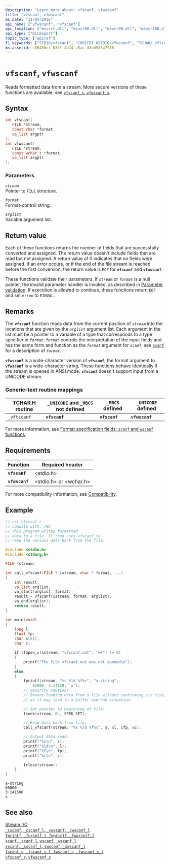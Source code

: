 ```yaml
---
description: "Learn more about: vfscanf, vfwscanf"
title: "vfscanf, vfwscanf"
ms.date: "11/04/2016"
api_name: ["vfwscanf", "vfscanf"]
api_location: ["msvcrt.dll", "msvcr80.dll", "msvcr90.dll", "msvcr100.dll", "msvcr100_clr0400.dll", "msvcr110.dll", "msvcr110_clr0400.dll", "msvcr120.dll", "msvcr120_clr0400.dll", "ucrtbase.dll"]
api_type: ["DLLExport"]
topic_type: ["apiref"]
f1_keywords: ["STDIO/vfscanf", "CORECRT_WSTDIO/vfwscanf", "TCHAR/_vftscanf", "vfscanf", "vfwscanf", "_vftscanf"]
ms.assetid: c06450ef-03f1-4d24-a8ac-d2dd98847918
---
```

# `vfscanf`, `vfwscanf`

Reads formatted data from a stream. More secure versions of these functions are available; see [`vfscanf_s`, `vfwscanf_s`](vfscanf-s-vfwscanf-s.md).

## Syntax

```C
int vfscanf(
   FILE *stream,
   const char *format,
   va_list argptr
);
int vfwscanf(
   FILE *stream,
   const wchar_t *format,
   va_list argptr
);
```

### Parameters

*`stream`*\
Pointer to `FILE` structure.

*`format`*\
Format-control string.

*`arglist`*\
Variable argument list.

## Return value

Each of these functions returns the number of fields that are successfully converted and assigned. The return value doesn't include fields that are read but not assigned. A return value of 0 indicates that no fields were assigned. If an error occurs, or if the end of the file stream is reached before the first conversion, the return value is `EOF` for **`vfscanf`** and **`vfwscanf`**.

These functions validate their parameters. If *`stream`* or *`format`* is a null pointer, the invalid parameter handler is invoked, as described in [Parameter validation](../parameter-validation.md). If execution is allowed to continue, these functions return `EOF` and set `errno` to `EINVAL`.

## Remarks

The **`vfscanf`** function reads data from the current position of *`stream`* into the locations that are given by the *`arglist`* argument list. Each argument in the list must be a pointer to a variable of a type that corresponds to a type specifier in *`format`*. *`format`* controls the interpretation of the input fields and has the same form and function as the *`format`* argument for `scanf`; see [`scanf`](scanf-scanf-l-wscanf-wscanf-l.md) for a description of *`format`*.

**`vfwscanf`** is a wide-character version of **`vfscanf`**; the format argument to **`vfwscanf`** is a wide-character string. These functions behave identically if the stream is opened in ANSI mode. **`vfscanf`** doesn't support input from a UNICODE stream.

### Generic-text routine mappings

| TCHAR.H routine | `_UNICODE` and `_MBCS` not defined | `_MBCS` defined | `_UNICODE` defined |
|---|---|---|---|
| `_vftscanf` | **`vfscanf`** | **`vfscanf`** | **`vfwscanf`** |

For more information, see [Format specification fields: `scanf` and `wscanf` functions](../format-specification-fields-scanf-and-wscanf-functions.md).

## Requirements

| Function | Required header |
|---|---|
| **`vfscanf`** | \<stdio.h> |
| **`vfwscanf`** | \<stdio.h> or \<wchar.h> |

For more compatibility information, see [Compatibility](../compatibility.md).

## Example

```C
// crt_vfscanf.c
// compile with: /W3
// This program writes formatted
// data to a file. It then uses vfscanf to
// read the various data back from the file.

#include <stdio.h>
#include <stdarg.h>

FILE *stream;

int call_vfscanf(FILE * istream, char * format, ...)
{
    int result;
    va_list arglist;
    va_start(arglist, format);
    result = vfscanf(istream, format, arglist);
    va_end(arglist);
    return result;
}

int main(void)
{
    long l;
    float fp;
    char s[81];
    char c;

    if (fopen_s(&stream, "vfscanf.out", "w+") != 0)
    {
        printf("The file vfscanf.out was not opened\n");
    }
    else
    {
        fprintf(stream, "%s %ld %f%c", "a-string",
            65000, 3.14159, 'x');
        // Security caution!
        // Beware loading data from a file without confirming its size,
        // as it may lead to a buffer overrun situation.

        // Set pointer to beginning of file:
        fseek(stream, 0L, SEEK_SET);

        // Read data back from file:
        call_vfscanf(stream, "%s %ld %f%c", s, &l, &fp, &c);

        // Output data read:
        printf("%s\n", s);
        printf("%ld\n", l);
        printf("%f\n", fp);
        printf("%c\n", c);

        fclose(stream);
    }
}
```

```Output
a-string
65000
3.141590
x
```

## See also

[Stream I/O](../stream-i-o.md)\
[`_cscanf`, `_cscanf_l`, `_cwscanf`, `_cwscanf_l`](cscanf-cscanf-l-cwscanf-cwscanf-l.md)\
[`fprintf`, `_fprintf_l`, `fwprintf`, `_fwprintf_l`](fprintf-fprintf-l-fwprintf-fwprintf-l.md)\
[`scanf`, `_scanf_l`, `wscanf`, `_wscanf_l`](scanf-scanf-l-wscanf-wscanf-l.md)\
[`sscanf`, `_sscanf_l`, `swscanf`, `_swscanf_l`](sscanf-sscanf-l-swscanf-swscanf-l.md)\
[`fscanf_s`, `_fscanf_s_l`, `fwscanf_s`, `_fwscanf_s_l`](fscanf-s-fscanf-s-l-fwscanf-s-fwscanf-s-l.md)\
[`vfscanf_s`, `vfwscanf_s`](vfscanf-s-vfwscanf-s.md)

